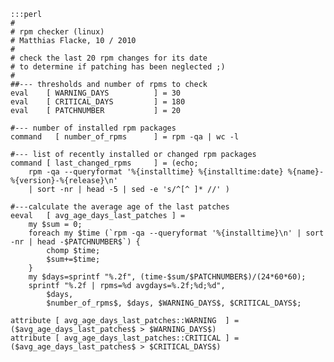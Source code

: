 	:::perl
	#
	# rpm checker (linux)
	# Matthias Flacke, 10 / 2010
	#
	# check the last 20 rpm changes for its date
	# to determine if patching has been neglected ;)
	#
	##--- thresholds and number of rpms to check
	eval    [ WARNING_DAYS          ] = 30
	eval    [ CRITICAL_DAYS         ] = 180
	eval    [ PATCHNUMBER           ] = 20
	
	#--- number of installed rpm packages
	command   [ number_of_rpms      ] = rpm -qa | wc -l
	
	#--- list of recently installed or changed rpm packages
	command [ last_changed_rpms     ] = (echo; 
		rpm -qa --queryformat '%{installtime} %{installtime:date} %{name}-%{version}-%{release}\n' 
		| sort -nr | head -5 | sed -e 's/^[^ ]* //' )
	
	#---calculate the average age of the last patches
	eeval   [ avg_age_days_last_patches ] = 
		my $sum = 0;
		foreach my $time (`rpm -qa --queryformat '%{installtime}\n' | sort -nr | head -$PATCHNUMBER$`) {
			chomp $time;
			$sum+=$time;
		}
		my $days=sprintf "%.2f", (time-$sum/$PATCHNUMBER$)/(24*60*60);
		sprintf "%.2f | rpms=%d avgdays=%.2f;%d;%d", 
			$days, 
			$number_of_rpms$, $days, $WARNING_DAYS$, $CRITICAL_DAYS$;
	
	attribute [ avg_age_days_last_patches::WARNING  ] = ($avg_age_days_last_patches$ > $WARNING_DAYS$)
	attribute [ avg_age_days_last_patches::CRITICAL ] = ($avg_age_days_last_patches$ > $CRITICAL_DAYS$)

